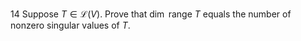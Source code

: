 14 Suppose $T \in \mathcal{L}(V)$. Prove that $\operatorname{dim}$ range $T$ equals the number of nonzero singular values of $T$.
